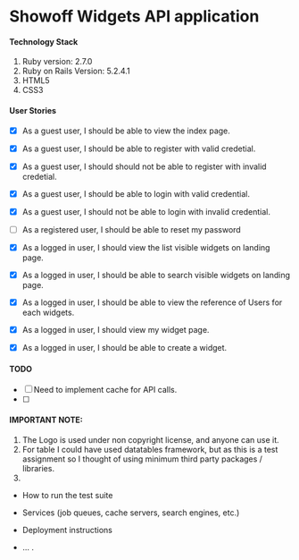 # Showoff Widgets API application


#### Technology Stack
1. Ruby version: 2.7.0
2. Ruby on Rails Version: 5.2.4.1
3. HTML5
4. CSS3
 

#### User Stories
- [x] As a guest user, I should be able to view the index page.
- [x] As a guest user, I should be able to register with valid credetial.
- [x] As a guest user, I should should not be able to register with invalid credetial.
- [x] As a guest user, I should be able to login with valid credential.
- [x] As a guest user, I should not be able to login with invalid credential.
- [ ] As a registered user, I should be able to reset my password
- [x] As a logged in user, I should view the list visible widgets on landing page.
- [x] As a logged in user, I should be able to search visible widgets on landing page.
- [x] As a logged in user, I should be able to view the reference of Users for each widgets.
- [x] As a logged in user, I should view my widget page.
- [x] As a logged in user, I should be able to create a widget.


#### TODO

- [ ] Need to implement cache for API calls.
- [ ] 


#### IMPORTANT NOTE:
1. The Logo is used under non copyright license, and anyone can use it.
2. For table I could have used datatables framework, but as this is a test assignment so I thought of using minimum third party packages / libraries.
3. 





* How to run the test suite

* Services (job queues, cache servers, search engines, etc.)

* Deployment instructions

* ...
.


